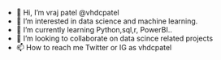 - 👋 Hi, I’m vraj patel @vhdcpatel
- 👀 I’m interested in data science and machine learning.
- 🌱 I’m currently learning Python,sql,r, PowerBI..
- 💞️ I’m looking to collaborate on data scince related projects
- 📫 How to reach me Twitter or IG as vhdcpatel

<!---
vhdcpatel/vhdcpatel is a ✨ special ✨ repository because its `README.md` (this file) appears on your GitHub profile.
You can click the Preview link to take a look at your changes.
---
